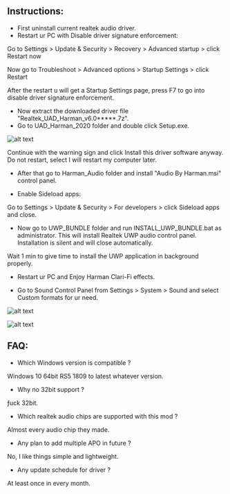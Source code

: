 ## Instructions:
- First uninstall current realtek audio driver.
- Restart ur PC with Disable driver signature enforcement:

Go to Settings > Update & Security > Recovery > Advanced startup > click Restart now

Now go to Troubleshoot > Advanced options > Startup Settings > click Restart

After the restart u will get a Startup Settings page, press F7 to go into disable driver signature enforcement.

- Now extract the downloaded driver file "Realtek_UAD_Harman_v6.0*****.7z".
- Go to UAD_Harman_2020 folder and double click Setup.exe.

![alt text](https://i.postimg.cc/9QDrtMSq/Untitled-2.png)

Continue with the warning sign and click Install this driver software anyway. Do not restart, select I will restart my computer later.

- After that go to Harman_Audio folder and install "Audio By Harman.msi" control panel.

- Enable Sideload apps:

Go to Settings > Update & Security > For developers > click Sideload apps and close.

- Now go to UWP_BUNDLE folder and run INSTALL_UWP_BUNDLE.bat as administrator. This will install Realtek UWP audio control panel. Installation is silent and will close automatically.

Wait 1 min to give time to install the UWP application in background properly.

- Restart ur PC and Enjoy Harman Clari-Fi effects.

- Go to Sound Control Panel from Settings > System > Sound and select Custom formats for ur need.

![alt text](https://i.postimg.cc/MTq59k0h/harman2.png)



![alt text](https://i.postimg.cc/GpDrkfb0/harman1.png)


## FAQ:

- Which Windows version is compatible ?

Windows 10 64bit RS5 1809 to latest whatever version.

- Why no 32bit support ?

ƒuck 32bit.

- Which realtek audio chips are supported with this mod ?

Almost every audio chip they made.

- Any plan to add multiple APO in future ?

No, I like things simple and lightweight.

- Any update schedule for driver ?

At least once in every month.
